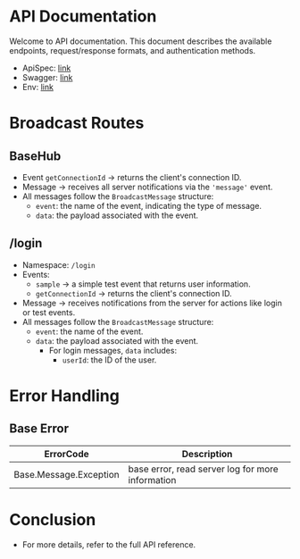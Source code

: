 # API Documentation

Welcome to API documentation. This document describes the available endpoints, request/response formats, and authentication methods.

- ApiSpec: [link](/)
- Swagger: [link](/swagger)
- Env: [link](https://docs.google.com/spreadsheets/d/1gPHUbUbTPOIgvykkxbRK4BGK1JGbZBNVgmBMmJw6ItI/edit?usp=sharing)

# Broadcast Routes

## BaseHub

- Event `getConnectionId` → returns the client's connection ID.
- Message → receives all server notifications via the `'message'` event.
- All messages follow the `BroadcastMessage` structure:
  - `event`: the name of the event, indicating the type of message.
  - `data`: the payload associated with the event.

## /login

- Namespace: `/login`
- Events:
  - `sample` → a simple test event that returns user information.
  - `getConnectionId` → returns the client's connection ID.
- Message → receives notifications from the server for actions like login or test events.
- All messages follow the `BroadcastMessage` structure:
  - `event`: the name of the event.
  - `data`: the payload associated with the event.
    - For login messages, `data` includes:
      - `userId`: the ID of the user.

# Error Handling

## Base Error

| ErrorCode              | Description                                      |
| ---------------------- | ------------------------------------------------ |
| Base.Message.Exception | base error, read server log for more information |

# Conclusion

- For more details, refer to the full API reference.
